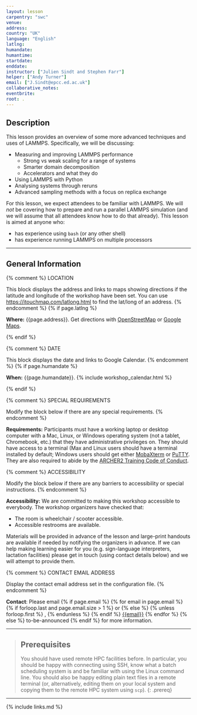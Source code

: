 ```yaml
---
layout: lesson
carpentry: "swc"
venue: 
address: 
country: "UK"
language: "English"
latlng: 
humandate: 
humantime: 
startdate: 
enddate: 
instructor: ["Julien Sindt and Stephen Farr"]
helper: ["Andy Turner"]
email: ["J.Sindt@epcc.ed.ac.uk"]
collaborative_notes: 
eventbrite: 
root: .
---
```


<h2>Description</h2>

This lesson provides an overview of some more advanced techniques and uses of 
LAMMPS. Specifically, we will be discussing:
  - Measuring and improving LAMMPS performance
    + Strong vs weak scaling for a range of systems
    + Smarter domain decomposition
    + Accelerators and what they do
  - Using LAMMPS with Python
  - Analysing systems through reruns
  - Advanced sampling methods with a focus on replica exchange

For this lesson, we expect attendees to be familiar with LAMMPS. We will *not* 
be covering how to prepare and run a parallel LAMMPS simulation (and we will 
assume that all attendees know how to do that already). This lesson is aimed 
at anyone who:
  - has experience using `bash` (or any other shell)
  - has experience running LAMMPS on multiple processors

<hr/>

<h2 id="general">General Information</h2>

{% comment %}
  LOCATION

  This block displays the address and links to maps showing directions
  if the latitude and longitude of the workshop have been set.  You
  can use https://itouchmap.com/latlong.html to find the lat/long of an
  address.
{% endcomment %}
{% if page.latlng %}
<p id="where">
  <strong>Where:</strong>
  {{page.address}}.
  Get directions with
  <a href="//www.openstreetmap.org/?mlat={{page.latlng | replace:',','&mlon='}}&zoom=16">OpenStreetMap</a>
  or
  <a href="//maps.google.com/maps?q={{page.latlng}}">Google Maps</a>.
</p>
{% endif %}

{% comment %}
  DATE

  This block displays the date and links to Google Calendar.
{% endcomment %}
{% if page.humandate %}
<p id="when">
  <strong>When:</strong>
  {{page.humandate}}.
  {% include workshop_calendar.html %}
</p>
{% endif %}

{% comment %}
  SPECIAL REQUIREMENTS

  Modify the block below if there are any special requirements.
{% endcomment %}
<p id="requirements">
  <strong>Requirements:</strong> Participants must have a working laptop or 
  desktop computer with a Mac, Linux, or Windows operating system (not a 
  tablet, Chromebook, etc.) that they have administrative privileges on. They 
  should have access to a terminal (Max and Linux users should have a terminal 
  installed by default; Windows users should get either 
  <a href="https://mobaxterm.mobatek.net/">MobaXterm</a> or 
  <a href="https://www.putty.org/">PuTTY</a>. They are also required to abide 
  by the <a href="https://www.archer2.ac.uk/training/code-of-conduct/">ARCHER2 Training Code of Conduct</a>.
</p>

{% comment %}
  ACCESSIBILITY

  Modify the block below if there are any barriers to accessibility or
  special instructions.
{% endcomment %}
<p id="accessibility">
  <strong>Accessibility:</strong> We are committed to making this workshop
  accessible to everybody.
  The workshop organizers have checked that:
</p>
<ul>
  <li>The room is wheelchair / scooter accessible.</li>
  <li>Accessible restrooms are available.</li>
</ul>
<p>
  Materials will be provided in advance of the lesson and
  large-print handouts are available if needed by notifying the
  organizers in advance.  If we can help making learning easier for
  you (e.g. sign-language interpreters, lactation facilities) please
  get in touch (using contact details below) and we will
  attempt to provide them.
</p>

{% comment %}
  CONTACT EMAIL ADDRESS

  Display the contact email address set in the configuration file.
{% endcomment %}
<p id="contact">
  <strong>Contact</strong>:
  Please email
  {% if page.email %}
    {% for email in page.email %}
      {% if forloop.last and page.email.size > 1 %}
        or
      {% else %}
        {% unless forloop.first %}
        ,
        {% endunless %}
      {% endif %}
      <a href='mailto:{{email}}'>{{email}}</a>
    {% endfor %}
  {% else %}
    to-be-announced
  {% endif %}
  for more information.
</p>

<hr/>

> ## Prerequisites
> You should have used remote HPC facilities before. In particular, you should be happy with connecting
> using SSH, know what a batch scheduling system is and be familiar with using the Linux command line.
> You should also be happy editing plain text files in a remote terminal (or, alternatively, editing them
> on your local system and copying them to the remote HPC system using `scp`).
{: .prereq}

<hr/>

{% include links.md %}

